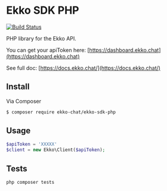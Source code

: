 # Ekko SDK PHP

[![Build Status](https://travis-ci.org/ekko-chat/ekko-sdk-php.svg?branch=master)](https://travis-ci.org/ekko-chat/ekko-sdk-php) 

PHP library for the Ekko API.

You can get your apiToken here: [https://dashboard.ekko.chat](https://dashboard.ekko.chat)

See full doc: [https://docs.ekko.chat/](https://docs.ekko.chat/)


## Install

Via Composer

``` bash
$ composer require ekko-chat/ekko-sdk-php
```

## Usage

``` php
$apiToken = 'XXXXX'
$client = new Ekko\Client($apiToken);
```

## Tests

```php
php composer tests
```
